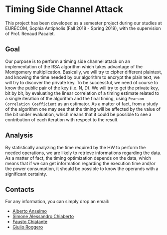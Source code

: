 # Timing Side Channel Attack

This project has been developed as a semester project during our studies at EURECOM, Sophia Antipholis (Fall 2018 - Spring 2019), with the supervision of Prof. Renaud Pacalet.

## Goal
Our purpose is to perform a timing side channel attack on an implementation of the RSA algorithm which takes advantage of the Montgomery multiplication. Basically, we will try to cipher different plaintext, and knowing the time needed by our algorithm to encrypt the plain text, we will try to discover the private key. 
To be successful, we need of course to know the public pair of the key (i.e. N, D). We will try to get the private key, bit by bit, by evaluating the linear correlation of a timing estimate related to a single iteration of the algorithm and the final timing, using `Pearson Correlation Coefficient` as an estimator. 
As a matter of fact, from a study of the algorithm one may see that the timing will be affected by the value of the bit under evaluation, which means that it could be possible to see a contribution of each iteration with respect to the result.

## Analysis
By statistically analyzing the time required by the HW to perform the needed operations, we are likely to retrieve informations regarding the data. As a matter of fact, the timing optimization depends on the data, which means that if we can get information regarding the execution time and/or the power consumption, it should be possible to know the operands with a significant certainty.


## Contacts
For any information, you can simply drop an email:
* [Alberto Anselmo](mailto:anselmo@eurecom.fr)
* [Simone Alessandro Chiaberto](mailto:chiabert@eurecom.fr)
* [Fausto Chiatante](mailto:chiatant@eurecom.fr)
* [Giulio Roggero](mailto:roggero@eurecom.fr)
